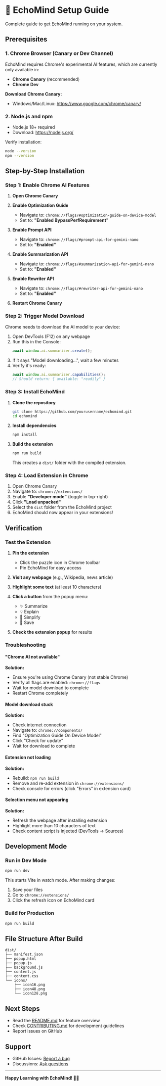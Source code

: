# 🔧 EchoMind Setup Guide

Complete guide to get EchoMind running on your system.

## Prerequisites

### 1. Chrome Browser (Canary or Dev Channel)

EchoMind requires Chrome's experimental AI features, which are currently only available in:
- **Chrome Canary** (recommended)
- **Chrome Dev**

**Download Chrome Canary:**
- Windows/Mac/Linux: https://www.google.com/chrome/canary/

### 2. Node.js and npm

- Node.js 18+ required
- Download: https://nodejs.org/

Verify installation:
```bash
node --version
npm --version
```

## Step-by-Step Installation

### Step 1: Enable Chrome AI Features

1. **Open Chrome Canary**

2. **Enable Optimization Guide**
   - Navigate to: `chrome://flags/#optimization-guide-on-device-model`
   - Set to: **"Enabled BypassPerfRequirement"**

3. **Enable Prompt API**
   - Navigate to: `chrome://flags/#prompt-api-for-gemini-nano`
   - Set to: **"Enabled"**

4. **Enable Summarization API**
   - Navigate to: `chrome://flags/#summarization-api-for-gemini-nano`
   - Set to: **"Enabled"**

5. **Enable Rewriter API**
   - Navigate to: `chrome://flags/#rewriter-api-for-gemini-nano`
   - Set to: **"Enabled"**

6. **Restart Chrome Canary**

### Step 2: Trigger Model Download

Chrome needs to download the AI model to your device:

1. Open DevTools (F12) on any webpage
2. Run this in the Console:
   ```javascript
   await window.ai.summarizer.create();
   ```
3. If it says "Model downloading...", wait a few minutes
4. Verify it's ready:
   ```javascript
   await window.ai.summarizer.capabilities();
   // Should return: { available: "readily" }
   ```

### Step 3: Install EchoMind

1. **Clone the repository**
   ```bash
   git clone https://github.com/yourusername/echomind.git
   cd echomind
   ```

2. **Install dependencies**
   ```bash
   npm install
   ```

3. **Build the extension**
   ```bash
   npm run build
   ```

   This creates a `dist/` folder with the compiled extension.

### Step 4: Load Extension in Chrome

1. Open Chrome Canary
2. Navigate to: `chrome://extensions/`
3. Enable **"Developer mode"** (toggle in top-right)
4. Click **"Load unpacked"**
5. Select the `dist` folder from the EchoMind project
6. EchoMind should now appear in your extensions!

## Verification

### Test the Extension

1. **Pin the extension**
   - Click the puzzle icon in Chrome toolbar
   - Pin EchoMind for easy access

2. **Visit any webpage** (e.g., Wikipedia, news article)

3. **Highlight some text** (at least 10 characters)

4. **Click a button** from the popup menu:
   - ✨ Summarize
   - 💡 Explain
   - 📝 Simplify
   - 💾 Save

5. **Check the extension popup** for results

### Troubleshooting

#### "Chrome AI not available"

**Solution:**
- Ensure you're using Chrome Canary (not stable Chrome)
- Verify all flags are enabled: `chrome://flags`
- Wait for model download to complete
- Restart Chrome completely

#### Model download stuck

**Solution:**
- Check internet connection
- Navigate to: `chrome://components/`
- Find "Optimization Guide On Device Model"
- Click "Check for update"
- Wait for download to complete

#### Extension not loading

**Solution:**
- Rebuild: `npm run build`
- Remove and re-add extension in `chrome://extensions/`
- Check console for errors (click "Errors" in extension card)

#### Selection menu not appearing

**Solution:**
- Refresh the webpage after installing extension
- Highlight more than 10 characters of text
- Check content script is injected (DevTools → Sources)

## Development Mode

### Run in Dev Mode

```bash
npm run dev
```

This starts Vite in watch mode. After making changes:
1. Save your files
2. Go to `chrome://extensions/`
3. Click the refresh icon on EchoMind card

### Build for Production

```bash
npm run build
```

## File Structure After Build

```
dist/
├── manifest.json
├── popup.html
├── popup.js
├── background.js
├── content.js
├── content.css
└── icons/
    ├── icon16.png
    ├── icon48.png
    └── icon128.png
```

## Next Steps

- Read the [README.md](README.md) for feature overview
- Check [CONTRIBUTING.md](CONTRIBUTING.md) for development guidelines
- Report issues on GitHub

## Support

- GitHub Issues: [Report a bug](https://github.com/yourusername/echomind/issues)
- Discussions: [Ask questions](https://github.com/yourusername/echomind/discussions)

---

**Happy Learning with EchoMind! 🧠✨**
